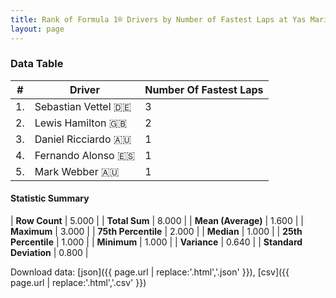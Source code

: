 ```yaml
---
title: Rank of Formula 1® Drivers by Number of Fastest Laps at Yas Marina Circuit
layout: page
---
```


<canvas id="chart" width="400" height="180"></canvas>
<script>
var data = {
    "datasets": [
        {
            "backgroundColor": [
                "#f3a935",
                "#f3a935",
                "#f3a935",
                "#f3a935",
                "#f3a935"
            ],
            "borderColor": [
                "#f68639",
                "#f68639",
                "#f68639",
                "#f68639",
                "#f68639"
            ],
            "borderWidth": 1,
            "data": [
                3.0,
                2.0,
                1.0,
                1.0,
                1.0
            ],
            "label": "Number Of Fastest Laps"
        }
    ],
    "labels": [
        "Sebastian Vettel",
        "Lewis Hamilton",
        "Daniel Ricciardo",
        "Fernando Alonso",
        "Mark Webber"
    ]
};
var options = {
  legend: {
    display: false
  },
  scales: {
    xAxes: [{
      ticks: {
        beginAtZero: true,
        maxRotation: 180,
        display: window.innerWidth > 800
      }
    }],
    yAxes: [{
      ticks: {
        beginAtZero: true
      }
    }]
  },
  onResize: function(chart, size) {
    chart.options.scales.xAxes[0].ticks.display = size.width > 800;
  }
};
var chart = new Chart("chart", {
    data: data,
    type: 'bar',
    options: options
});
</script>



### Data Table

| # | Driver | Number Of Fastest Laps |
|--|--|--|
| 1. | Sebastian Vettel 🇩🇪 | 3 |
| 2. | Lewis Hamilton 🇬🇧 | 2 |
| 3. | Daniel Ricciardo 🇦🇺 | 1 |
| 4. | Fernando Alonso 🇪🇸 | 1 |
| 5. | Mark Webber 🇦🇺 | 1 |

#### Statistic Summary

| **Row Count** | 5.000 |
| **Total Sum** | 8.000 |
| **Mean (Average)** | 1.600 |
| **Maximum** | 3.000 |
| **75th Percentile** | 2.000 |
| **Median** | 1.000 |
| **25th Percentile** | 1.000 |
| **Minimum** | 1.000 |
| **Variance** | 0.640 |
| **Standard Deviation** | 0.800 |

Download data: [json]({{ page.url | replace:'.html','.json' }}), [csv]({{ page.url | replace:'.html','.csv' }})
